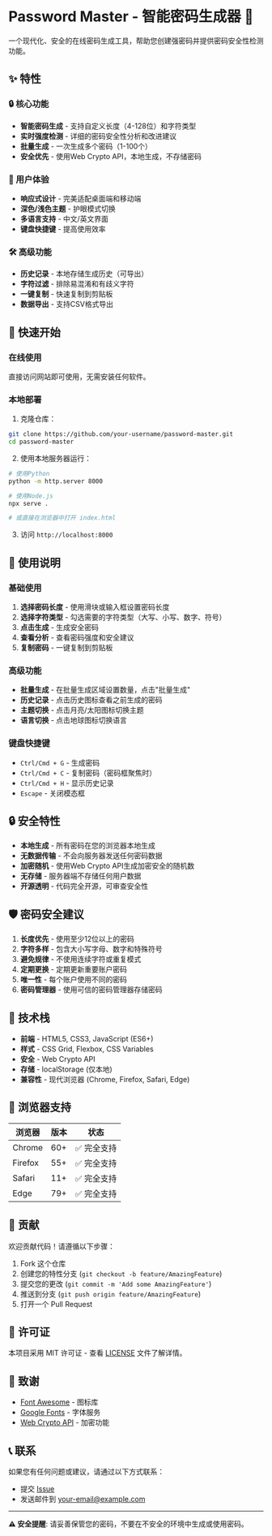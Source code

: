 # Password Master - 智能密码生成器 🔐

一个现代化、安全的在线密码生成工具，帮助您创建强密码并提供密码安全性检测功能。

## ✨ 特性

### 🔒 核心功能
- **智能密码生成** - 支持自定义长度（4-128位）和字符类型
- **实时强度检测** - 详细的密码安全性分析和改进建议
- **批量生成** - 一次生成多个密码（1-100个）
- **安全优先** - 使用Web Crypto API，本地生成，不存储密码

### 🎨 用户体验
- **响应式设计** - 完美适配桌面端和移动端
- **深色/浅色主题** - 护眼模式切换
- **多语言支持** - 中文/英文界面
- **键盘快捷键** - 提高使用效率

### 🛠️ 高级功能
- **历史记录** - 本地存储生成历史（可导出）
- **字符过滤** - 排除易混淆和有歧义字符
- **一键复制** - 快速复制到剪贴板
- **数据导出** - 支持CSV格式导出

## 🚀 快速开始

### 在线使用
直接访问网站即可使用，无需安装任何软件。

### 本地部署
1. 克隆仓库：
```bash
git clone https://github.com/your-username/password-master.git
cd password-master
```

2. 使用本地服务器运行：
```bash
# 使用Python
python -m http.server 8000

# 使用Node.js
npx serve .

# 或直接在浏览器中打开 index.html
```

3. 访问 `http://localhost:8000`

## 📖 使用说明

### 基础使用
1. **选择密码长度** - 使用滑块或输入框设置密码长度
2. **选择字符类型** - 勾选需要的字符类型（大写、小写、数字、符号）
3. **点击生成** - 生成安全密码
4. **查看分析** - 查看密码强度和安全建议
5. **复制密码** - 一键复制到剪贴板

### 高级功能
- **批量生成** - 在批量生成区域设置数量，点击"批量生成"
- **历史记录** - 点击历史图标查看之前生成的密码
- **主题切换** - 点击月亮/太阳图标切换主题
- **语言切换** - 点击地球图标切换语言

### 键盘快捷键
- `Ctrl/Cmd + G` - 生成密码
- `Ctrl/Cmd + C` - 复制密码（密码框聚焦时）
- `Ctrl/Cmd + H` - 显示历史记录
- `Escape` - 关闭模态框

## 🔒 安全特性

- **本地生成** - 所有密码在您的浏览器本地生成
- **无数据传输** - 不会向服务器发送任何密码数据
- **加密随机** - 使用Web Crypto API生成加密安全的随机数
- **无存储** - 服务器端不存储任何用户数据
- **开源透明** - 代码完全开源，可审查安全性

## 🛡️ 密码安全建议

1. **长度优先** - 使用至少12位以上的密码
2. **字符多样** - 包含大小写字母、数字和特殊符号
3. **避免规律** - 不使用连续字符或重复模式
4. **定期更换** - 定期更新重要账户密码
5. **唯一性** - 每个账户使用不同的密码
6. **密码管理器** - 使用可信的密码管理器存储密码

## 🎯 技术栈

- **前端** - HTML5, CSS3, JavaScript (ES6+)
- **样式** - CSS Grid, Flexbox, CSS Variables
- **安全** - Web Crypto API
- **存储** - localStorage (仅本地)
- **兼容性** - 现代浏览器 (Chrome, Firefox, Safari, Edge)

## 📱 浏览器支持

| 浏览器 | 版本 | 状态 |
|--------|------|------|
| Chrome | 60+ | ✅ 完全支持 |
| Firefox | 55+ | ✅ 完全支持 |
| Safari | 11+ | ✅ 完全支持 |
| Edge | 79+ | ✅ 完全支持 |

## 🤝 贡献

欢迎贡献代码！请遵循以下步骤：

1. Fork 这个仓库
2. 创建您的特性分支 (`git checkout -b feature/AmazingFeature`)
3. 提交您的更改 (`git commit -m 'Add some AmazingFeature'`)
4. 推送到分支 (`git push origin feature/AmazingFeature`)
5. 打开一个 Pull Request

## 📄 许可证

本项目采用 MIT 许可证 - 查看 [LICENSE](LICENSE) 文件了解详情。

## 🙏 致谢

- [Font Awesome](https://fontawesome.com/) - 图标库
- [Google Fonts](https://fonts.google.com/) - 字体服务
- [Web Crypto API](https://developer.mozilla.org/en-US/docs/Web/API/Web_Crypto_API) - 加密功能

## 📞 联系

如果您有任何问题或建议，请通过以下方式联系：

- 提交 [Issue](https://github.com/your-username/password-master/issues)
- 发送邮件到 your-email@example.com

---

**⚠️ 安全提醒**: 请妥善保管您的密码，不要在不安全的环境中生成或使用密码。